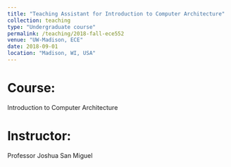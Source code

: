 ```yaml
---
title: "Teaching Assistant for Introduction to Computer Architecture"
collection: teaching
type: "Undergraduate course"
permalink: /teaching/2018-fall-ece552
venue: "UW-Madison, ECE"
date: 2018-09-01
location: "Madison, WI, USA"
---
```


Course: 
======
Introduction to Computer Architecture

Instructor:
======
Professor Joshua San Miguel
